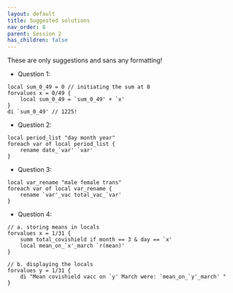 ```yaml
---
layout: default
title: Suggested solutions
nav_order: 8
parent: Session 2
has_children: false
---
```

 
These are only suggestions and sans any formatting!

- Question 1:

```
local sum_0_49 = 0 // initiating the sum at 0
forvalues x = 0/49 {
	local sum_0_49 = `sum_0_49' + `x'
}
di `sum_0_49' // 1225!
```

- Question 2:

```
local period_list "day month year"
foreach var of local period_list {
	rename date_`var' `var'
}
```

- Question 3:

```
local var_rename "male female trans"
foreach var of local var_rename {
	rename `var'_vac total_vac_`var'
}
```

- Question 4:

```
// a. storing means in locals
forvalues x = 1/31 {
	summ total_covishield if month == 3 & day == `x'
	local mean_on_`x'_march `r(mean)'
}

// b. displaying the locals
forvalues y = 1/31 {
	di "Mean covishield vacc on `y' March were: `mean_on_`y'_march' "
}
```